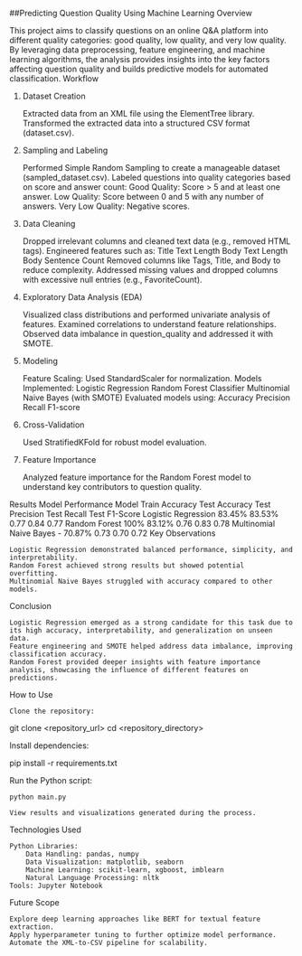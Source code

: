 ##Predicting Question Quality Using Machine Learning
Overview

This project aims to classify questions on an online Q&A platform into different quality categories: good quality, low quality, and very low quality. By leveraging data preprocessing, feature engineering, and machine learning algorithms, the analysis provides insights into the key factors affecting question quality and builds predictive models for automated classification.
Workflow
1. Dataset Creation

    Extracted data from an XML file using the ElementTree library.
    Transformed the extracted data into a structured CSV format (dataset.csv).

2. Sampling and Labeling

    Performed Simple Random Sampling to create a manageable dataset (sampled_dataset.csv).
    Labeled questions into quality categories based on score and answer count:
        Good Quality: Score > 5 and at least one answer.
        Low Quality: Score between 0 and 5 with any number of answers.
        Very Low Quality: Negative scores.

3. Data Cleaning

    Dropped irrelevant columns and cleaned text data (e.g., removed HTML tags).
    Engineered features such as:
        Title Text Length
        Body Text Length
        Body Sentence Count
    Removed columns like Tags, Title, and Body to reduce complexity.
    Addressed missing values and dropped columns with excessive null entries (e.g., FavoriteCount).

4. Exploratory Data Analysis (EDA)

    Visualized class distributions and performed univariate analysis of features.
    Examined correlations to understand feature relationships.
    Observed data imbalance in question_quality and addressed it with SMOTE.

5. Modeling

    Feature Scaling: Used StandardScaler for normalization.
    Models Implemented:
        Logistic Regression
        Random Forest Classifier
        Multinomial Naive Bayes (with SMOTE)
    Evaluated models using:
        Accuracy
        Precision
        Recall
        F1-score

6. Cross-Validation

    Used StratifiedKFold for robust model evaluation.

7. Feature Importance

    Analyzed feature importance for the Random Forest model to understand key contributors to question quality.

Results
Model Performance
Model	Train Accuracy	Test Accuracy	Test Precision	Test Recall	Test F1-Score
Logistic Regression	83.45%	83.53%	0.77	0.84	0.77
Random Forest	100%	83.12%	0.76	0.83	0.78
Multinomial Naive Bayes	-	70.87%	0.73	0.70	0.72
Key Observations

    Logistic Regression demonstrated balanced performance, simplicity, and interpretability.
    Random Forest achieved strong results but showed potential overfitting.
    Multinomial Naive Bayes struggled with accuracy compared to other models.

Conclusion

    Logistic Regression emerged as a strong candidate for this task due to its high accuracy, interpretability, and generalization on unseen data.
    Feature engineering and SMOTE helped address data imbalance, improving classification accuracy.
    Random Forest provided deeper insights with feature importance analysis, showcasing the influence of different features on predictions.

How to Use

    Clone the repository:

git clone <repository_url>
cd <repository_directory>

Install dependencies:

pip install -r requirements.txt

Run the Python script:

    python main.py

    View results and visualizations generated during the process.

Technologies Used

    Python Libraries:
        Data Handling: pandas, numpy
        Data Visualization: matplotlib, seaborn
        Machine Learning: scikit-learn, xgboost, imblearn
        Natural Language Processing: nltk
    Tools: Jupyter Notebook

Future Scope

    Explore deep learning approaches like BERT for textual feature extraction.
    Apply hyperparameter tuning to further optimize model performance.
    Automate the XML-to-CSV pipeline for scalability.

